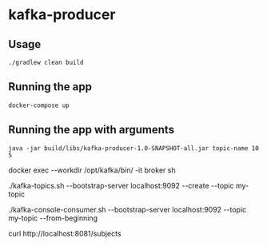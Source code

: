 # kafka-producer

## Usage
`./gradlew clean build
`
## Running the app

`
docker-compose up
`
## Running the app with arguments
`java -jar build/libs/kafka-producer-1.0-SNAPSHOT-all.jar topic-name 10 5 `

docker exec --workdir /opt/kafka/bin/ -it broker sh

./kafka-topics.sh --bootstrap-server localhost:9092 --create --topic my-topic

./kafka-console-consumer.sh --bootstrap-server localhost:9092 --topic my-topic --from-beginning




curl http://localhost:8081/subjects 